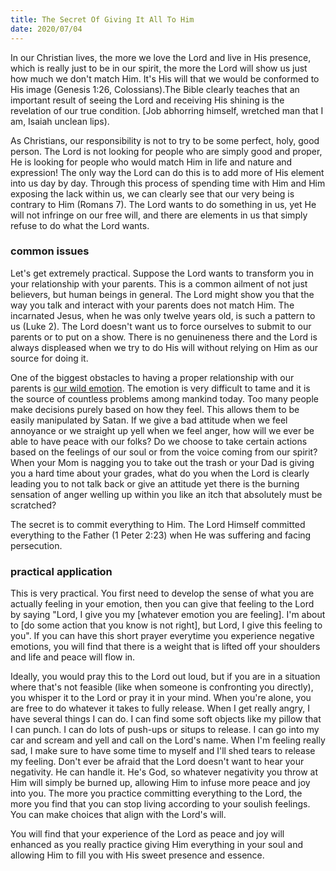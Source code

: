 ```yaml
---
title: The Secret Of Giving It All To Him
date: 2020/07/04
---
```


In our Christian lives, the more we love the Lord and live in His presence, which is really just to be in our spirit, the more the Lord will show us just 
how much we don't match Him. It's His will that we would be conformed to His image (Genesis 1:26, Colossians).The Bible clearly teaches that an important 
result of seeing the Lord and receiving His shining is the revelation of our true condition. [Job abhorring himself, wretched man that I am, Isaiah unclean lips).

As Christians, our responsibility is not to try to be some perfect, holy, good person. The Lord is not looking for people who are simply good and proper, He is looking for people who would match Him in life and nature and expression! The only way the Lord can do this is to add more of His element into us day by day. Through this process of spending time with Him and Him exposing the lack within us, we can clearly see that our very being is contrary to Him (Romans 7). The Lord
wants to do something in us, yet He will not infringe on our free will, and there are elements in us that simply refuse to do what the Lord wants.

### common issues

Let's get extremely practical. Suppose the Lord wants to transform you in your relationship with your parents. This is a common ailment of not just believers, but 
human beings in general. The Lord might show you that the way you talk and interact with your parents does not match Him. The incarnated Jesus, when he was only
twelve years old, is such a pattern to us (Luke 2). The Lord doesn't want us to force ourselves to submit to our parents or to put on a show. There is no genuineness there and the Lord is always displeased when we try to do His will without relying on Him as our source for doing it. 

One of the biggest obstacles to having a proper relationship with our parents is [our wild emotion](https://github.com/jerrytigerxu/way-reality-life/blob/master/blog/The%20Life/Levels%20of%20damage.md). The emotion is very difficult to tame and it is the source of 
countless problems among mankind today. Too many people make decisions purely based on how they feel. This allows them to be easily manipulated by Satan. If we give a bad attitude when we feel annoyance or we straight up yell when we feel anger, how will we ever be able to have peace with our folks? Do we choose to take certain actions based on the feelings of our soul or from the voice coming from our spirit? When your Mom is nagging you to take out the trash or your Dad is giving you a hard time about your grades, what do you when the Lord is clearly leading you to not talk back or give an attitude yet there is the burning sensation of anger welling up within you like an itch that absolutely must be scratched? 

The secret is to commit everything to Him. The Lord Himself committed everything to the Father (1 Peter 2:23) when He was suffering and facing persecution. 

### practical application

This is very practical. You first need to develop the sense of what you are actually feeling in your emotion, then you can give that feeling to the Lord by saying
"Lord, I give you my \[whatever emotion you are feeling]. I'm about to \[do some action that you know is not right], but Lord, I give this feeling to you". If you 
can have this short prayer everytime you experience negative emotions, you will find that there is a weight that is lifted off your shoulders and life and peace 
will flow in. 

Ideally, you would pray this to the Lord out loud, but if you are in a situation where that's not feasible (like when someone is confronting you directly), you 
whisper it to the Lord or pray it in your mind. When you're alone, you are free to do whatever it takes to fully release. When I get really angry, I have several
things I can do. I can find some soft objects like my pillow that I can punch. I can do lots of push-ups or situps to release. I can go into my car and scream and yell and call on the Lord's name. When I'm feeling really sad, I make sure to have some time to myself and I'll shed tears to release my feeling. Don't ever be afraid that the Lord doesn't want to hear your negativity. He can handle it. He's God, so whatever negativity you throw at Him will simply be burned up,
allowing Him to infuse more peace and joy into you. The more you practice committing everything to the Lord, the more you find that you can stop living according to your soulish feelings. You can make choices that align with the Lord's will.

You will find that your experience of the Lord as peace and joy will enhanced as you really practice giving Him everything in your soul and allowing Him to fill you with His sweet presence and essence.





     
     
     
     
